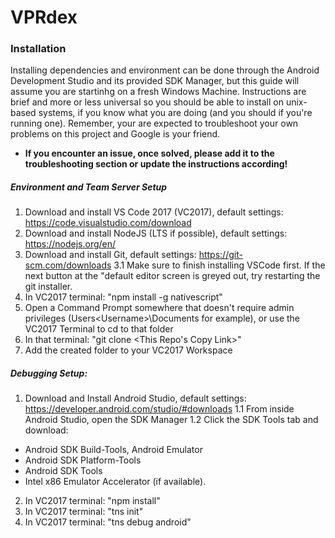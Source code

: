 # VPRdex

### Installation
  Installing dependencies and environment can be done through the Android Development Studio and its provided SDK Manager, but this guide will assume you are startinhg on a fresh Windows Machine. Instructions are brief and more or less universal so you should be able to install on unix-based systems, if you know what you are doing (and you should if you're running one). Remember, your are expected to troubleshoot your own problems on this project and Google is your friend. 
  
 - **If you encounter an issue, once solved, please add it to the troubleshooting section or update the instructions according!**
  
##### Environment and Team Server Setup
1. Download and install VS Code 2017 (VC2017), default settings: https://code.visualstudio.com/download
2. Download and install NodeJS (LTS if possible), default settings: https://nodejs.org/en/
3. Download and install Git, default settings: https://git-scm.com/downloads
3.1 Make sure to finish installing VSCode first. If the next button at the "default editor screen is greyed out, try restarting the git installer.
4. In VC2017 terminal: "npm install -g nativescript"
5. Open a Command Prompt somewhere that doesn't require admin privileges (Users\<Username>\Documents for example), or use the VC2017 Terminal to cd to that folder
7. In that terminal: "git clone <This Repo's Copy Link>"
8. Add the created folder to your VC2017 Workspace
##### Debugging Setup:
1. Download and Install Android Studio, default settings: https://developer.android.com/studio/#downloads
1.1 From inside Android Studio, open the SDK Manager
1.2 Click the SDK Tools tab and download: 
- Android SDK Build-Tools, Android Emulator
- Android SDK Platform-Tools
- Android SDK Tools
- Intel x86 Emulator Accelerator (if  available).
2. In VC2017 terminal: "npm install"
3. In VC2017 terminal: "tns init"
4. In VC2017 terminal: "tns debug android"
